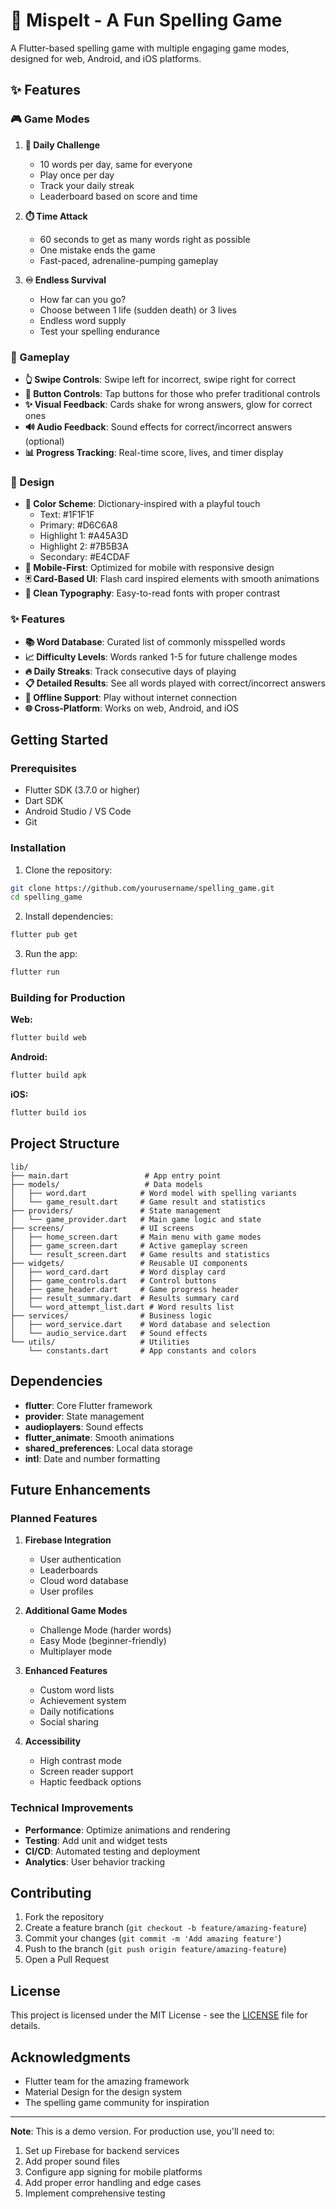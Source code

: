 # 🎯 Mispelt - A Fun Spelling Game

A Flutter-based spelling game with multiple engaging game modes, designed for web, Android, and iOS platforms.

## ✨ Features

### 🎮 Game Modes

1. **📅 Daily Challenge**
   - 10 words per day, same for everyone
   - Play once per day
   - Track your daily streak
   - Leaderboard based on score and time

2. **⏱️ Time Attack**
   - 60 seconds to get as many words right as possible
   - One mistake ends the game
   - Fast-paced, adrenaline-pumping gameplay

3. **♾️ Endless Survival**
   - How far can you go?
   - Choose between 1 life (sudden death) or 3 lives
   - Endless word supply
   - Test your spelling endurance

### 🎯 Gameplay

- **👆 Swipe Controls**: Swipe left for incorrect, swipe right for correct
- **🔘 Button Controls**: Tap buttons for those who prefer traditional controls
- **✨ Visual Feedback**: Cards shake for wrong answers, glow for correct ones
- **🔊 Audio Feedback**: Sound effects for correct/incorrect answers (optional)
- **📊 Progress Tracking**: Real-time score, lives, and timer display

### 🎨 Design

- **🎨 Color Scheme**: Dictionary-inspired with a playful touch
  - Text: #1F1F1F
  - Primary: #D6C6A8
  - Highlight 1: #A45A3D
  - Highlight 2: #7B5B3A
  - Secondary: #E4CDAF
- **📱 Mobile-First**: Optimized for mobile with responsive design
- **🃏 Card-Based UI**: Flash card inspired elements with smooth animations
- **📝 Clean Typography**: Easy-to-read fonts with proper contrast

### ✨ Features

- **📚 Word Database**: Curated list of commonly misspelled words
- **📈 Difficulty Levels**: Words ranked 1-5 for future challenge modes
- **🔥 Daily Streaks**: Track consecutive days of playing
- **📋 Detailed Results**: See all words played with correct/incorrect answers
- **📴 Offline Support**: Play without internet connection
- **🌐 Cross-Platform**: Works on web, Android, and iOS

## Getting Started

### Prerequisites

- Flutter SDK (3.7.0 or higher)
- Dart SDK
- Android Studio / VS Code
- Git

### Installation

1. Clone the repository:
```bash
git clone https://github.com/yourusername/spelling_game.git
cd spelling_game
```

2. Install dependencies:
```bash
flutter pub get
```

3. Run the app:
```bash
flutter run
```

### Building for Production

**Web:**
```bash
flutter build web
```

**Android:**
```bash
flutter build apk
```

**iOS:**
```bash
flutter build ios
```

## Project Structure

```
lib/
├── main.dart                 # App entry point
├── models/                   # Data models
│   ├── word.dart            # Word model with spelling variants
│   └── game_result.dart     # Game result and statistics
├── providers/               # State management
│   └── game_provider.dart   # Main game logic and state
├── screens/                 # UI screens
│   ├── home_screen.dart     # Main menu with game modes
│   ├── game_screen.dart     # Active gameplay screen
│   └── result_screen.dart   # Game results and statistics
├── widgets/                 # Reusable UI components
│   ├── word_card.dart       # Word display card
│   ├── game_controls.dart   # Control buttons
│   ├── game_header.dart     # Game progress header
│   ├── result_summary.dart  # Results summary card
│   └── word_attempt_list.dart # Word results list
├── services/                # Business logic
│   ├── word_service.dart    # Word database and selection
│   └── audio_service.dart   # Sound effects
└── utils/                   # Utilities
    └── constants.dart       # App constants and colors
```

## Dependencies

- **flutter**: Core Flutter framework
- **provider**: State management
- **audioplayers**: Sound effects
- **flutter_animate**: Smooth animations
- **shared_preferences**: Local data storage
- **intl**: Date and number formatting

## Future Enhancements

### Planned Features

1. **Firebase Integration**
   - User authentication
   - Leaderboards
   - Cloud word database
   - User profiles

2. **Additional Game Modes**
   - Challenge Mode (harder words)
   - Easy Mode (beginner-friendly)
   - Multiplayer mode

3. **Enhanced Features**
   - Custom word lists
   - Achievement system
   - Daily notifications
   - Social sharing

4. **Accessibility**
   - High contrast mode
   - Screen reader support
   - Haptic feedback options

### Technical Improvements

- **Performance**: Optimize animations and rendering
- **Testing**: Add unit and widget tests
- **CI/CD**: Automated testing and deployment
- **Analytics**: User behavior tracking

## Contributing

1. Fork the repository
2. Create a feature branch (`git checkout -b feature/amazing-feature`)
3. Commit your changes (`git commit -m 'Add amazing feature'`)
4. Push to the branch (`git push origin feature/amazing-feature`)
5. Open a Pull Request

## License

This project is licensed under the MIT License - see the [LICENSE](LICENSE) file for details.

## Acknowledgments

- Flutter team for the amazing framework
- Material Design for the design system
- The spelling game community for inspiration

---

**Note**: This is a demo version. For production use, you'll need to:
1. Set up Firebase for backend services
2. Add proper sound files
3. Configure app signing for mobile platforms
4. Add proper error handling and edge cases
5. Implement comprehensive testing
